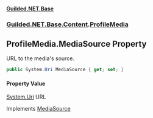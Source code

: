 
#### [Guilded.NET.Base](index 'index')
### [Guilded.NET.Base.Content](index#Guilded_NET_Base_Content 'Guilded.NET.Base.Content').[ProfileMedia](ProfileMedia 'Guilded.NET.Base.Content.ProfileMedia')
## ProfileMedia.MediaSource Property
URL to the media's source.  
```csharp
public System.Uri MediaSource { get; set; }
```

#### Property Value
[System.Uri](https://docs.microsoft.com/en-us/dotnet/api/System.Uri 'System.Uri')
URL

Implements [MediaSource](IMedia_MediaSource 'Guilded.NET.Base.Content.IMedia.MediaSource')  
